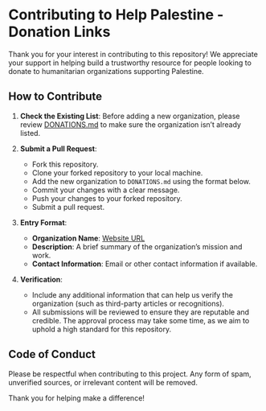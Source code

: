 # Contributing to Help Palestine - Donation Links

Thank you for your interest in contributing to this repository! We appreciate your support in helping build a trustworthy resource for people looking to donate to humanitarian organizations supporting Palestine.

## How to Contribute

1. **Check the Existing List**: Before adding a new organization, please review [DONATIONS.md](./DONATIONS.md) to make sure the organization isn’t already listed.

2. **Submit a Pull Request**:
   - Fork this repository.
   - Clone your forked repository to your local machine.
   - Add the new organization to `DONATIONS.md` using the format below.
   - Commit your changes with a clear message.
   - Push your changes to your forked repository.
   - Submit a pull request.

3. **Entry Format**:
   - **Organization Name**: [Website URL](#)
   - **Description**: A brief summary of the organization’s mission and work.
   - **Contact Information**: Email or other contact information if available.

4. **Verification**:
   - Include any additional information that can help us verify the organization (such as third-party articles or recognitions).
   - All submissions will be reviewed to ensure they are reputable and credible. The approval process may take some time, as we aim to uphold a high standard for this repository.

## Code of Conduct

Please be respectful when contributing to this project. Any form of spam, unverified sources, or irrelevant content will be removed.

Thank you for helping make a difference!
